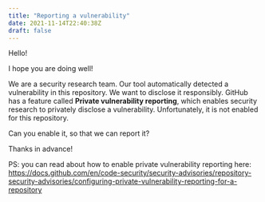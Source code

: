 ```yaml
---
title: "Reporting a vulnerability"
date: 2021-11-14T22:40:38Z
draft: false
---
```


Hello! 

I hope you are doing well! 

We are a security research team. Our tool automatically detected a vulnerability in this repository. We want to disclose it responsibly.  GitHub has a feature called **Private vulnerability reporting**, which enables security research to privately disclose a vulnerability. Unfortunately, it is not enabled for this repository. 

Can you enable it, so that we can report it? 

Thanks in advance! 

PS: you can read about how to enable private vulnerability reporting here: https://docs.github.com/en/code-security/security-advisories/repository-security-advisories/configuring-private-vulnerability-reporting-for-a-repository

